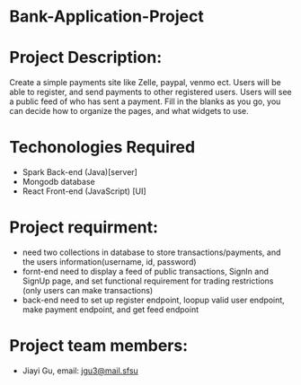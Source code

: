 # Bank-Application-Project

# Project Description:
Create a simple payments site like Zelle, paypal, venmo ect. Users will be able to register, and send payments to other registered users. Users will see a public feed of who has sent a payment. Fill in the blanks as you go, you can decide how to organize the pages, and what widgets to use. 

# Techonologies Required
- Spark Back-end (Java)[server]
- Mongodb database
- React Front-end (JavaScript) [UI]

# Project requirment:
- need two collections in database to store transactions/payments, and the users information(username, id, password)
- fornt-end need to display a feed of public transactions, SignIn and SignUp page, and set functional requirement for trading restrictions (only users can make transactions)
- back-end need to set up register endpoint, loopup valid user endpoint, make payment endpoint, and get feed endpoint

# Project team members:
- Jiayi Gu, email: jgu3@mail.sfsu
